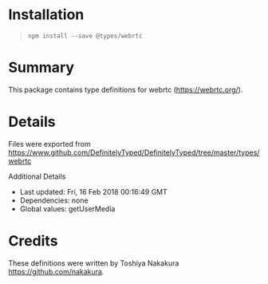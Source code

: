 # Installation
> `npm install --save @types/webrtc`

# Summary
This package contains type definitions for webrtc (https://webrtc.org/).

# Details
Files were exported from https://www.github.com/DefinitelyTyped/DefinitelyTyped/tree/master/types/webrtc

Additional Details
 * Last updated: Fri, 16 Feb 2018 00:16:49 GMT
 * Dependencies: none
 * Global values: getUserMedia

# Credits
These definitions were written by Toshiya Nakakura <https://github.com/nakakura>.
